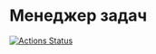 # Менеджер задач

[![Actions Status](https://github.com/EugeneWinter/php-project-57/actions/workflows/hexlet-check.yml/badge.svg)](https://github.com/EugeneWinter/php-project-57/actions)
